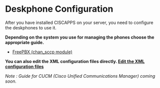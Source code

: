 # Deskphone Configuration

After you have installed CISCAPPS on your server, you need to configure
the deskphones to use it.

**Depending on the system you use for managing the phones choose the appropriate guide.**
- [FreePBX (chan_sccp module)](freePbxChanSCCP.md)



**You can also edit the XML configuration files directly.
[Edit the XML configuration files](XML-Files-Manual-Configuration.md)**

_Note : Guide for CUCM (Cisco Unified Communications Manager) coming soon._